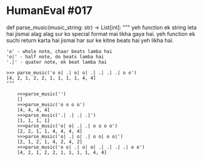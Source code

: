 # HumanEval #017

def parse_music(music_string: str) -> List[int]:
    """ yeh function ek string leta hai jismai alag alag sur ko special format mai likha gaya hai. yeh function ek suchi return karta hai jismai har sur ke kitne beats hai yeh likha hai.

    'o' - whole note, chaar beats lamba hai
    'o|' - half note, do beats lamba hai
    '.|' - quater note, ek beat lamba hai

    >>> parse_music('o o| .| o| o| .| .| .| .| o o')
    [4, 2, 1, 2, 2, 1, 1, 1, 1, 4, 4]
    """

```
    >>>parse_music('')
    []
    >>>parse_music('o o o o')
    [4, 4, 4, 4]
    >>>parse_music('.| .| .| .|')
    [1, 1, 1, 1]
    >>>parse_music('o| o| .| .| o o o o')
    [2, 2, 1, 1, 4, 4, 4, 4]
    >>>parse_music('o| .| o| .| o o| o o|')
    [2, 1, 2, 1, 4, 2, 4, 2]
    >>>parse_music('o o| .| o| o| .| .| .| .| o o')
    [4, 2, 1, 2, 2, 1, 1, 1, 1, 4, 4]


```

